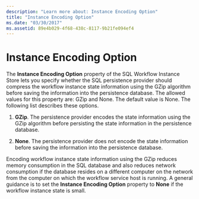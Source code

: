 ```yaml
---
description: "Learn more about: Instance Encoding Option"
title: "Instance Encoding Option"
ms.date: "03/30/2017"
ms.assetid: 89e4b029-4f68-438c-8117-9b21fe094ef4
---
```

# Instance Encoding Option

The **Instance Encoding Option** property of the SQL Workflow Instance Store lets you specify whether the SQL persistence provider should compress the workflow instance state information using the GZip algorithm before saving the information into the persistence database. The allowed values for this property are: GZip and None. The default value is None. The following list describes these options.  
  
1. **GZip**. The persistence provider encodes the state information using the GZip algorithm before persisting the state information in the persistence database.  
  
2. **None**. The persistence provider does not encode the state information before saving the information into the persistence database.  
  
 Encoding workflow instance state information using the GZip reduces memory consumption in the SQL database and also reduces network consumption if the database resides on a different computer on the network from the computer on which the workflow service host is running. A general guidance is to set the **Instance Encoding Option** property to **None** if the workflow instance state is small.
